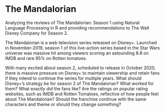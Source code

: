 # The Mandalorian
Analyzing the reviews of The Mandalorian: Season 1 using Natural Language Processing in R and providing recommendations to The Walt Disney Company for Season 2.

The Mandalorian is a web television series released on Disney+. Launched in November-2019, season 1 of this live-action series based in the Star Wars universe was massive hit among viewers scoring an astounding 8.8 on IMDB and rare 95% on Rotten tomatoes.

With many excited about season 2, scheduled to release in October 2020, there is massive pressure on Disney+ to maintain viewership and retain fans if they intend to continue the series for multiple years. What should Disney+’s strategy be for season 2 of The Mandalorian? What worked for them? What exactly did the fans like? Are the ratings on popular rating websites, such as IMDB and Rotten Tomatoes, reflective of how people feel about The Mandalorian? Should the franchise continue with the same characters and theme or should they change something?
